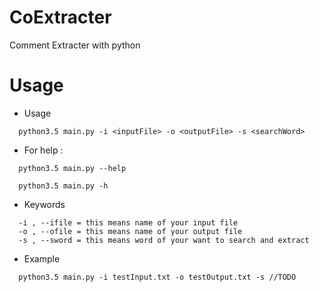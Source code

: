 # CoExtracter
Comment Extracter with python

# Usage

- Usage

```
  python3.5 main.py -i <inputFile> -o <outputFile> -s <searchWord>
```

- For help :

```
  python3.5 main.py --help
```

```
  python3.5 main.py -h
```

- Keywords

```
  -i , --ifile = this means name of your input file
  -o , --ofile = this means name of your output file
  -s , --sword = this means word of your want to search and extract
```

- Example

```
  python3.5 main.py -i testInput.txt -o testOutput.txt -s //TODO
```
